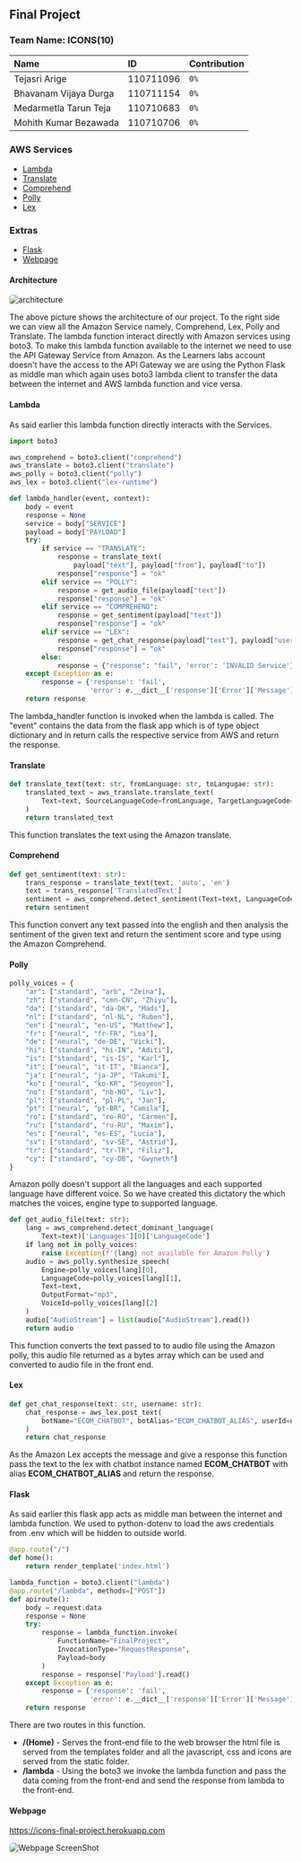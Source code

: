 ## Final Project

### Team Name: ICONS(10)
|Name|ID|Contribution|
|:-|:-|:-|
|Tejasri Arige|110711096|`0%`|
|Bhavanam Vijaya Durga|110711154|`0%`|
|Medarmetla Tarun Teja|110710683|`0%`|
|Mohith Kumar Bezawada|110710706|`0%`|

### AWS Services
* [Lambda](#lambda "Lambda")
* [Translate](#translate "Translate")
* [Comprehend](#comprehend "Comprehend")
* [Polly](#polly "Polly")
* [Lex](#lex "Lex")

### Extras 
* [Flask](#flask "Flask")
* [Webpage](https://icons-final-project.herokuapp.com "https://icons-final-project.herokuapp.com")


#### Architecture

<img
    src="./images/architecture.png" alt="architecture" style="border-radius: 5px;">

The above picture shows the architecture of our project. To the right side we can view all the Amazon Service namely, Comprehend, Lex, Polly and Translate. The lambda function interact directly with Amazon services using boto3. To make this lambda function available to the internet we need to use the API Gateway Service from Amazon. As the Learners labs account doesn't have the access to the API Gateway we are using the Python Flask as middle man which again uses boto3 lambda client to transfer the data between the internet and AWS lambda function and vice versa.


#### Lambda
As said earlier this lambda function directly interacts with the Services.

```python
import boto3

aws_comprehend = boto3.client("comprehend")
aws_translate = boto3.client("translate")
aws_polly = boto3.client("polly")
aws_lex = boto3.client("lex-runtime")

def lambda_handler(event, context):
    body = event
    response = None
    service = body["SERVICE"]
    payload = body["PAYLOAD"]
    try:
        if service == "TRANSLATE":
            response = translate_text(
                payload["text"], payload["from"], payload["to"])
            response["response"] = "ok"
        elif service == "POLLY":
            response = get_audio_file(payload["text"])
            response["response"] = "ok"
        elif service == "COMPREHEND":
            response = get_sentiment(payload["text"])
            response["response"] = "ok"
        elif service == "LEX":
            response = get_chat_response(payload["text"], payload["username"])
            response["response"] = "ok"
        else:
            response = {"response": "fail", 'error': 'INVALID Service'}
    except Exception as e:
        response = {'response': 'fail',
                    'error': e.__dict__['response']['Error']['Message'] if 'response' in e.__dict__ else str(e)}
    return response
```

The lambda_handler function is invoked when the lambda is called. The "event" contains the data from the flask app which is of type object dictionary and in return calls the respective service from AWS and return the response.

#### Translate

```python
def translate_text(text: str, fromLanguage: str, toLangugae: str):
    translated_text = aws_translate.translate_text(
        Text=text, SourceLanguageCode=fromLanguage, TargetLanguageCode=toLangugae
    )
    return translated_text
```
This function translates the text using the Amazon translate.

#### Comprehend
```python
def get_sentiment(text: str):
    trans_response = translate_text(text, 'auto', 'en')
    text = trans_response['TranslatedText']
    sentiment = aws_comprehend.detect_sentiment(Text=text, LanguageCode="en")
    return sentiment
```
This function convert any text passed into the english and then analysis the sentiment of the given text and return the sentiment score and type using the Amazon Comprehend.

#### Polly
```python
polly_voices = {
    "ar": ["standard", "arb", "Zeina"],
    "zh": ["standard", "cmn-CN", "Zhiyu"],
    "da": ["standard", "da-DK", "Mads"],
    "nl": ["standard", "nl-NL", "Ruben"],
    "en": ["neural", "en-US", "Matthew"],
    "fr": ["neural", "fr-FR", "Lea"],
    "de": ["neural", "de-DE", "Vicki"],
    "hi": ["standard", "hi-IN", "Aditi"],
    "is": ["standard", "is-IS", "Karl"],
    "it": ["neural", "it-IT", "Bianca"],
    "ja": ["neural", "ja-JP", "Takumi"],
    "ko": ["neural", "ko-KR", "Seoyeon"],
    "no": ["standard", "nb-NO", "Liv"],
    "pl": ["standard", "pl-PL", "Jan"],
    "pt": ["neural", "pt-BR", "Camila"],
    "ro": ["standard", "ro-RO", "Carmen"],
    "ru": ["standard", "ru-RU", "Maxim"],
    "es": ["neural", "es-ES", "Lucia"],
    "sv": ["standard", "sv-SE", "Astrid"],
    "tr": ["standard", "tr-TR", "Filiz"],
    "cy": ["standard", "cy-DB", "Gwyneth"]
}
```
Amazon polly doesn't support all the languages and each supported language have different voice. So we have created this dictatory the which matches the voices, engine type to supported language.

```python
def get_audio_file(text: str):
    lang = aws_comprehend.detect_dominant_language(
        Text=text)['Languages'][0]['LanguageCode']
    if lang not in polly_voices:
        raise Exception(f'{lang} not available for Amazon Polly')
    audio = aws_polly.synthesize_speech(
        Engine=polly_voices[lang][0],
        LanguageCode=polly_voices[lang][1],
        Text=text,
        OutputFormat="mp3",
        VoiceId=polly_voices[lang][2]
    )
    audio["AudioStream"] = list(audio["AudioStream"].read())
    return audio
```
This function converts the text passed to to audio file using the Amazon polly, this audio file returned as a bytes array which can be used and converted to audio file in the front end.

#### Lex
```python
def get_chat_response(text: str, username: str):
    chat_response = aws_lex.post_text(
        botName="ECOM_CHATBOT", botAlias="ECOM_CHATBOT_ALIAS", userId=username, inputText=text
    )
    return chat_response
```
As the Amazon Lex accepts the message and give a response this function pass the text to the lex with chatbot instance named **ECOM_CHATBOT** with alias **ECOM_CHATBOT_ALIAS** and return the response.

#### Flask
As said earlier this flask app acts as middle man between the internet and lambda function. We used to python-dotenv to load the aws credentials from .env which will be hidden to outside world.
```python
@app.route("/")
def home():
    return render_template('index.html')

lambda_function = boto3.client("lambda")
@app.route("/lambda", methods=["POST"])
def apiroute():
    body = request.data
    response = None
    try:
        response = lambda_function.invoke(
            FunctionName="FinalProject",
            InvocationType="RequestResponse",
            Payload=body
        )
        response = response['Payload'].read()
    except Exception as e:
        response = {'response': 'fail',
                    'error': e.__dict__['response']['Error']['Message'] if 'response' in e.__dict__ else str(e)}
    return response
```

There are two routes in this function.
* **/(Home)** - Serves the front-end file to the web browser the html file is served from the templates folder and all the javascript, css and icons are served from the static folder.
* **/lambda** - Using the boto3 we invoke the lambda function and pass the data coming from the front-end and send the response from lambda to the front-end.


#### Webpage
https://icons-final-project.herokuapp.com

<img 
    src="./images/webpage.png"
    alt="Webpage ScreenShot"
    style="border-radius: 5px;box-shadow: 1px 1px 3px .5px #22222225"
    >